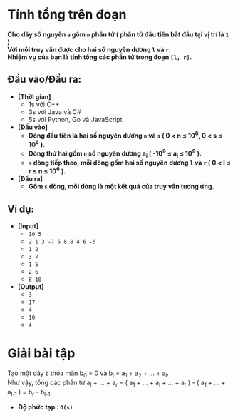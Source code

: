 # Tính tổng trên đoạn
   **Cho dãy số nguyên `a` gồm `n` phần tử ( phần tử đầu tiên bắt đầu tại vị trí là `1` ).**<br>
   **Với mỗi truy vấn được cho hai số nguyên dương `l` và `r`.**<br>
   **Nhiệm vụ của bạn là tính tổng các phần tử trong đoạn `[l, r]`.**<br>

## Đầu vào/Đầu ra:
- **[Thời gian]**
   - 1s với C++ 
   - 3s với Java và C#
   - 5s với Python, Go và JavaScript
- **[Đầu vào]**
    - **Dòng đầu tiên là hai số nguyên dương `n` và `s` ( 0 < n ≤ 10<sup>6</sup>, 0 < s ≤ 10<sup>6</sup> ).**
    - **Dòng thứ hai gồm `n` số nguyên dương a<sub>i</sub> ( -10<sup>9</sup> ≤ a<sub>i</sub> ≤ 10<sup>9</sup> ).**
    - **`s` dòng tiếp theo, mỗi dòng gồm hai số nguyên dương `l` và `r` ( 0 < l ≤ r ≤ n ≤ 10<sup>6</sup> ).**
- **[Đầu ra]** 
    - **Gồm `s` dòng, mỗi dòng là một kết quả của truy vấn tương ứng.**

## Ví dụ:
- **[Input]**
   - `10 5`
   - `2 1 3 -7 5 8 8 4 6 -6`
   - `1 2`
   - `3 7`
   - `1 5`
   - `2 6`
   - `8 10`
- **[Output]**
   - `3`
   - `17`
   - `4`
   - `10`
   - `4`

# Giải bài tập
   Tạo một dãy `b` thỏa mãn b<sub>0</sub> = 0 và b<sub>i</sub> = a<sub>1</sub> + a<sub>2</sub> + ... + a<sub>i</sub>.<br>
   Như vậy, tổng các phần tử a<sub>l</sub> + ... + a<sub>r</sub> = ( a<sub>1</sub> + ... + a<sub>l</sub> + ... + a<sub>r</sub> ) - ( a<sub>1</sub> + ... + a<sub>l-1</sub> ) = b<sub>r</sub> - b<sub>l-1</sub>.
   - **Độ phức tạp : `O(s)`**
